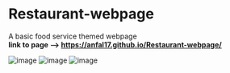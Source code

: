 ﻿# Restaurant-webpage
A basic food service themed webpage
<br> <b>link to page --> https://anfal17.github.io/Restaurant-webpage/</b>

![image](https://user-images.githubusercontent.com/92685449/219965357-74f5ee5e-109e-498b-9741-42415b19a3ff.png)
![image](https://user-images.githubusercontent.com/92685449/219968926-72a28c97-d69c-4022-a1b7-83b576fc7d81.png)
![image](https://user-images.githubusercontent.com/92685449/219968968-c67bd147-17e1-483a-bd9e-afc372ad148f.png)


